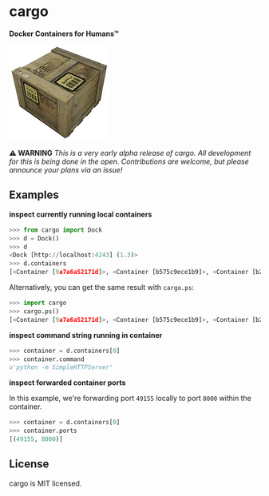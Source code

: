 cargo
=====
**Docker Containers for Humans™**

![](supply_crate.jpg)

**:warning: WARNING** *This is a very early alpha release of cargo.  All development 
for this is being done in the open.  Contributions are welcome, but please announce
your plans via an issue!*

## Examples

**inspect currently running local containers**

```python
>>> from cargo import Dock
>>> d = Dock()
>>> d 
<Dock [http://localhost:4243] (1.3)>
>>> d.containers
[<Container [9a7a6a52171d]>, <Container [b575c9ece1b9]>, <Container [b225c9398c4b]>]
```

Alternatively, you can get the same result with `cargo.ps`:

```python
>>> import cargo
>>> cargo.ps()
[<Container [9a7a6a52171d]>, <Container [b575c9ece1b9]>, <Container [b225c9398c4b]>]
```

**inspect command string running in container**

```python
>>> container = d.containers[0]
>>> container.command
u'python -m SimpleHTTPServer'
```

**inspect forwarded container ports**

In this example, we're forwarding port `49155` locally to port 
`8000` within the container.

```python
>>> container = d.containers[0]
>>> container.ports
[(49155, 8000)]
```

## License

cargo is MIT licensed.
